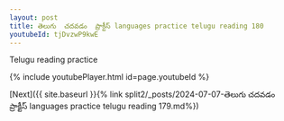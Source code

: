 ```yaml
---
layout: post
title: తెలుగు  చదవడం  ప్రాక్టీస్ languages practice telugu reading 180
youtubeId: tjDvzwP9kwE
---
```

 
 
Telugu reading practice
 
 
 
 
 


{% include youtubePlayer.html id=page.youtubeId %}
 
[Next]({{ site.baseurl }}{% link  split2/_posts/2024-07-07-తెలుగు  చదవడం  ప్రాక్టీస్ languages practice telugu reading 179.md%})
 

